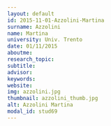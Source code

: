 ```yaml
---
layout: default 
id: 2015-11-01-Azzolini-Martina
surname: Azzolini
name: Martina
university: Univ. Trento
date: 01/11/2015
aboutme: 
research_topic: 
subtitle: 
advisor: 
keywords: 
website: 
img: azzolini.jpg
thumbnail: azzolini_thumb.jpg
alt: Azzolini Martina
modal_id: stud69
---
```

